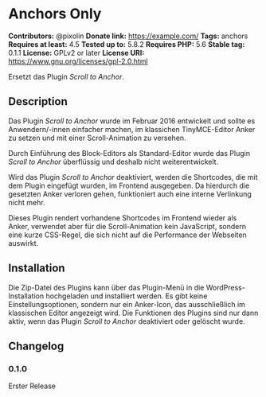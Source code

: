 # Anchors Only #
**Contributors:** @pixolin
**Donate link:** https://example.com/
**Tags:** anchors
**Requires at least:** 4.5
**Tested up to:** 5.8.2
**Requires PHP:** 5.6
**Stable tag:** 0.1.1
**License:** GPLv2 or later
**License URI:** https://www.gnu.org/licenses/gpl-2.0.html

Ersetzt das Plugin *Scroll to Anchor*.

## Description ##

Das Plugin *Scroll to Anchor* wurde im Februar 2016 entwickelt und sollte
es Anwendern/-innen einfacher machen, im klassichen TinyMCE-Editor Anker
zu setzen und mit einer Scroll-Animation zu versehen.

Durch Einführung des Block-Editors als Standard-Editor wurde das Plugin
*Scroll to Anchor*  überflüssig und deshalb nicht weiterentwickelt.

Wird das Plugin *Scroll to Anchor* deaktiviert, werden die Shortcodes, die
mit dem Plugin eingefügt wurden, im Frontend ausgegeben. Da hierdurch die
gesetzten Anker verloren gehen, funktioniert auch eine interne Verlinkung
nicht mehr.

Dieses Plugin rendert vorhandene Shortcodes im Frontend wieder als Anker,
verwendet aber für die Scroll-Animation kein JavaScript, sondern eine kurze
CSS-Regel, die sich nicht auf die Performance der Webseiten auswirkt.

## Installation ##

Die Zip-Datei des Plugins kann über das Plugin-Menü in die WordPress-
Installation hochgeladen und installiert werden.
Es gibt keine Einstellungsoptionen, sondern nur ein Anker-Icon, das
ausschließlich im klassischen Editor angezeigt wird.
Die Funktionen des Plugins sind nur dann aktiv, wenn das Plugin
*Scroll to Anchor*  deaktiviert oder gelöscht wurde.

## Changelog ##

### 0.1.0 ###
Erster Release
